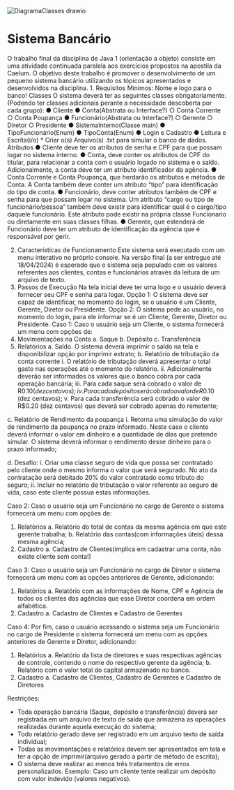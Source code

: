 
![DiagramaClasses drawio](https://github.com/emmillyf/POOGrupo/assets/162373561/95d822b8-16e7-4cb5-9ae9-85059af0d4c9)

<h1> Sistema Bancário </h1>
O trabalho final da disciplina de Java 1 (orientação a objeto) consiste em uma atividade
continuada paralela aos exercícios propostos na apostila da Caelum.
O objetivo deste trabalho é promover o desenvolvimento de um pequeno sistema bancário
utilizando os tópicos apresentados e desenvolvidos na disciplina.
1. Requisitos Mínimos:
Nome e logo para o banco!
Classes
O sistema deverá ter as seguintes classes obrigatoriamente. (Podendo ter classes adicionais
perante a necessidade descoberta por cada grupo):
● Cliente
● Conta(Abstrata ou Interface?)
○ Conta Corrente
○ Conta Poupança
● Funcionário(Abstrata ou Interface?)
○ Gerente
○ Diretor
○ Presidente
● SistemaInterno(Classe main)
● TipoFuncionário(Enum)
● TipoConta(Enum)
● Login e Cadastro
● Leitura e Escrita(i/o)
* Criar o(s) Arquivo(s) .txt para simular o banco de dados.
Atributos
● Cliente deve ter os atributos de senha e CPF para que possam logar no sistema interno.
● Conta, deve conter os atributos de CPF do titular, para relacionar a conta com o
usuário logado no sistema e o saldo. Adicionalmente, a conta deve ter um atributo
identificador da agência.
● Conta Corrente e Conta Poupança, que herdarão os atributos e métodos de Conta.
A Conta também deve conter um atributo “tipo” para identificação do tipo de conta.
● Funcionário, deve conter atributos também de CPF e senha para que possam logar no
sistema. Um atributo “cargo ou tipo de funcionário/pessoa” também deve existir para
identificar qual é o cargo/tipo daquele funcionário. Este atributo pode existir na própria
classe Funcionario ou diretamente em suas classes filhas.
● Gerente, que estenderá de Funcionário deve ter um atributo de identificação da
agência que é responsável por gerir.

2. Características de Funcionamento
Este sistema será executado com um menu interativo no próprio console. Na versão final (a ser
entregue até 18/04/2024) é esperado que o sistema seja populado com os valores referentes
aos clientes, contas e funcionários através da leitura de um arquivo de texto.
3. Passos de Execução
Na tela inicial deve ter uma logo e o usuário deverá fornecer seu CPF e senha para logar.
Opção 1: O sistema deve ser capaz de identificar, no momento do login, se o usuário é um
Cliente, Gerente, Diretor ou Presidente.
Opção 2: O sistema pede ao usuário, no momento do login, para ele informar se é um Cliente,
Gerente, Diretor ou Presidente.
Caso 1:
Caso o usuário seja um Cliente, o sistema fornecerá um menu com opções de:
1. Movimentações na Conta
a. Saque
b. Depósito
c. Transferência
2. Relatórios
a. Saldo. O sistema deverá imprimir o saldo na tela e disponibilizar opção por
imprimir extrato;
b. Relatório de tributação da conta corrente
i. O relatório de tributação deverá apresentar o total gasto nas
operações até o momento do relatório.
ii. Adicionalmente deverão ser informados os valores que o banco cobra
por cada operação bancária;
iii. Para cada saque será cobrado o valor de R$0.10 (dez centavos);
iv. Para cada depósito será cobrado o valor de R$0.10 (dez centavos);
v. Para cada transferência será cobrado o valor de R$0.20 (dez centavos)
que deverá ser cobrado apenas do remetente;

c. Relatório de Rendimento da poupança
i. Retorna uma simulação do valor de rendimento da poupança no prazo
informado. Neste caso o cliente deverá informar o valor em dinheiro e a
quantidade de dias que pretende simular. O sistema deverá informar o
rendimento desse dinheiro para o prazo informado;

d. Desafio:
i. Criar uma classe seguro de vida que possa ser contratado pelo cliente
onde o mesmo informa o valor que será segurado. No ato da
contratação será debitado 20% do valor contratado como tributo do
seguro;
ii. Incluir no relatório de tributação o valor referente ao seguro de vida,
caso este cliente possua estas informações.

Caso 2:
Caso o usuário seja um Funcionário no cargo de Gerente o sistema fornecerá um menu com
opções de:
1. Relatórios
a. Relatório do total de contas da mesma agência em que este gerente
trabalha;
b. Relatório das contas(com informações úteis) dessa mesma
agência;
2. Cadastro
a. Cadastro de Clientes(implica em cadastrar uma conta, não existe cliente
sem conta!)

Caso 3:
Caso o usuário seja um Funcionário no cargo de Diretor o sistema fornecerá um menu com as
opções anteriores de Gerente, adicionando:
1. Relatórios
a. Relatório com as informações de Nome, CPF e Agência de todos
os clientes das agências que esse Diretor coordena em ordem
alfabética.
2. Cadastro
a. Cadastro de Clientes e Cadastro de Gerentes

Caso 4:
Por fim, caso o usuário acessando o sistema seja um Funcionário no cargo de Presidente o
sistema fornecerá um menu com as opções anteriores de Gerente e Diretor, adicionando:
1. Relatórios
a. Relatório da lista de diretores e suas respectivas agências de controle,
contendo o nome do respectivo gerente da agência;
b. Relatório com o valor total do capital armazenado no banco.
2. Cadastro
a. Cadastro de Clientes, Cadastro de Gerentes e Cadastro de Diretores

Restrições:
- Toda operação bancária (Saque, depósito e transferência) deverá ser registrada em um
arquivo de texto de saída que armazena as operações realizadas durante aquela
execução do sistema;
- Todo relatório gerado deve ser registrado em um arquivo texto de saída individual;
- Todas as movimentações e relatórios devem ser apresentados em tela e ter a opção de
imprimir(arquivo gerado a partir de método de escrita);
- O sistema deve realizar ao menos três tratamentos de erros personalizados.
Exemplo: Caso um cliente tente realizar um depósito com valor indevido (valores negativos).
